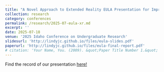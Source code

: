 ```yaml
---
title: "A Novel Approach to Extended Reality EULA Presentation for Improved Child Safety"
collection: research
category: conferences
permalink: /research/2025-07-eula-xr.md
excerpt: ''
date: 2025-07-18
venue: '2025 Idaho Conference on Undergraduate Research'
slidesurl: 'http://lindyjc.github.io/files/eula-slides.pdf'
paperurl: 'http://lindyjc.github.io/files/eula-final-report.pdf'
# citation: 'Your Name, You. (2009). &quot;Paper Title Number 1.&quot; <i>Journal 1</i>. 1(1).'
---
```

Find the record of our presentation [here!](https://scholarworks.boisestate.edu/icur/2025/poster_session/85/)